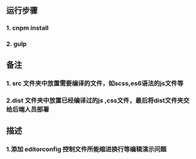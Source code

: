 
## 运行步骤

### 1. cnpm install

### 2. gulp

##  备注

###  1. src 文件夹中放置需要编译的文件，如scss,es6语法的js文件等
###  2.dist 文件夹中放置已经编译过的js ,css文件，最后将dist文件夹交给后端人员部署

##  描述
###   1.添加 editorconfig 控制文件所能缩进换行等编辑演示问题

